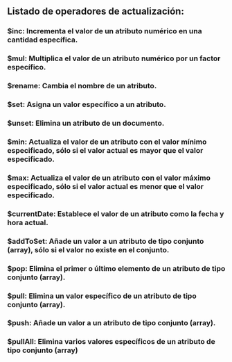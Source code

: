 ## Listado de operadores de actualización:

### $inc: Incrementa el valor de un atributo numérico en una cantidad específica.

### $mul: Multiplica el valor de un atributo numérico por un factor específico.

### $rename: Cambia el nombre de un atributo.

### $set: Asigna un valor específico a un atributo.

### $unset: Elimina un atributo de un documento.

### $min: Actualiza el valor de un atributo con el valor mínimo especificado, sólo si el valor actual es mayor que el valor especificado.

### $max: Actualiza el valor de un atributo con el valor máximo especificado, sólo si el valor actual es menor que el valor especificado.

### $currentDate: Establece el valor de un atributo como la fecha y hora actual.

### $addToSet: Añade un valor a un atributo de tipo conjunto (array), sólo si el valor no existe en el conjunto.

### $pop: Elimina el primer o último elemento de un atributo de tipo conjunto (array).

### $pull: Elimina un valor específico de un atributo de tipo conjunto (array).

### $push: Añade un valor a un atributo de tipo conjunto (array).

### $pullAll: Elimina varios valores específicos de un atributo de tipo conjunto (array)